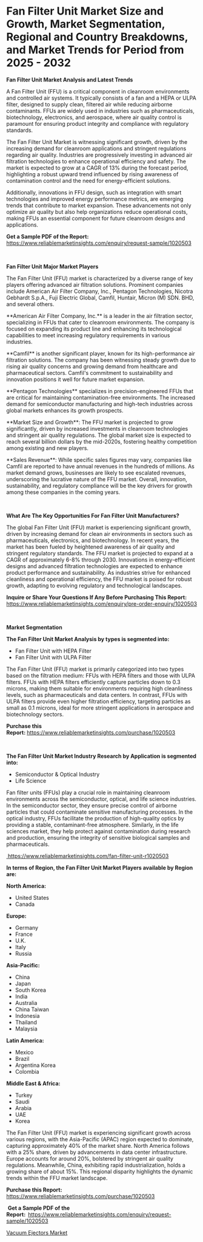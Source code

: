 <p><h1>Fan Filter Unit Market Size and Growth, Market Segmentation, Regional and Country Breakdowns, and Market Trends for Period from 2025 -  2032</h1></p><p><strong>Fan Filter Unit Market Analysis and Latest Trends</strong></p>
<p><p>A Fan Filter Unit (FFU) is a critical component in cleanroom environments and controlled air systems. It typically consists of a fan and a HEPA or ULPA filter, designed to supply clean, filtered air while reducing airborne contaminants. FFUs are widely used in industries such as pharmaceuticals, biotechnology, electronics, and aerospace, where air quality control is paramount for ensuring product integrity and compliance with regulatory standards.</p><p>The Fan Filter Unit Market is witnessing significant growth, driven by the increasing demand for cleanroom applications and stringent regulations regarding air quality. Industries are progressively investing in advanced air filtration technologies to enhance operational efficiency and safety. The market is expected to grow at a CAGR of 13% during the forecast period, highlighting a robust upward trend influenced by rising awareness of contamination control and the need for energy-efficient solutions.</p><p>Additionally, innovations in FFU design, such as integration with smart technologies and improved energy performance metrics, are emerging trends that contribute to market expansion. These advancements not only optimize air quality but also help organizations reduce operational costs, making FFUs an essential component for future cleanroom designs and applications.</p></p>
<p><strong>Get a Sample PDF of the Report:&nbsp;</strong> <a href="https://www.reliablemarketinsights.com/enquiry/request-sample/1020503?utm_campaign=2338&utm_medium=2&utm_source=Github&utm_content=ia&utm_term=18022025&utm_id=fan-filter-unit">https://www.reliablemarketinsights.com/enquiry/request-sample/1020503</a></p>
<p>&nbsp;</p>
<p><strong>Fan Filter Unit Major Market Players</strong></p>
<p><p>The Fan Filter Unit (FFU) market is characterized by a diverse range of key players offering advanced air filtration solutions. Prominent companies include American Air Filter Company, Inc., Pentagon Technologies, Nicotra Gebhardt S.p.A., Fuji Electric Global, Camfil, Huntair, Micron (M) SDN. BHD, and several others.</p><p>**American Air Filter Company, Inc.** is a leader in the air filtration sector, specializing in FFUs that cater to cleanroom environments. The company is focused on expanding its product line and enhancing its technological capabilities to meet increasing regulatory requirements in various industries.</p><p>**Camfil** is another significant player, known for its high-performance air filtration solutions. The company has been witnessing steady growth due to rising air quality concerns and growing demand from healthcare and pharmaceutical sectors. Camfil's commitment to sustainability and innovation positions it well for future market expansion.</p><p>**Pentagon Technologies** specializes in precision-engineered FFUs that are critical for maintaining contamination-free environments. The increased demand for semiconductor manufacturing and high-tech industries across global markets enhances its growth prospects.</p><p>**Market Size and Growth**: The FFU market is projected to grow significantly, driven by increased investments in cleanroom technologies and stringent air quality regulations. The global market size is expected to reach several billion dollars by the mid-2020s, fostering healthy competition among existing and new players.</p><p>**Sales Revenue**: While specific sales figures may vary, companies like Camfil are reported to have annual revenues in the hundreds of millions. As market demand grows, businesses are likely to see escalated revenues, underscoring the lucrative nature of the FFU market. Overall, innovation, sustainability, and regulatory compliance will be the key drivers for growth among these companies in the coming years.</p></p>
<p>&nbsp;</p>
<p><strong>What Are The Key Opportunities For Fan Filter Unit Manufacturers?</strong></p>
<p><p>The global Fan Filter Unit (FFU) market is experiencing significant growth, driven by increasing demand for clean air environments in sectors such as pharmaceuticals, electronics, and biotechnology. In recent years, the market has been fueled by heightened awareness of air quality and stringent regulatory standards. The FFU market is projected to expand at a CAGR of approximately 6-8% through 2030. Innovations in energy-efficient designs and advanced filtration technologies are expected to enhance product performance and sustainability. As industries strive for enhanced cleanliness and operational efficiency, the FFU market is poised for robust growth, adapting to evolving regulatory and technological landscapes.</p></p>
<p><strong>Inquire or Share Your Questions If Any Before Purchasing This Report:</strong> <a href="https://www.reliablemarketinsights.com/enquiry/pre-order-enquiry/1020503?utm_campaign=2338&utm_medium=2&utm_source=Github&utm_content=ia&utm_term=18022025&utm_id=fan-filter-unit">https://www.reliablemarketinsights.com/enquiry/pre-order-enquiry/1020503</a></p>
<p>&nbsp;</p>
<p><strong>Market Segmentation</strong></p>
<p><strong>The Fan Filter Unit Market Analysis by types is segmented into:</strong></p>
<p><ul><li>Fan Filter Unit with HEPA Filter</li><li>Fan Filter Unit with ULPA Filter</li></ul></p>
<p><p>The Fan Filter Unit (FFU) market is primarily categorized into two types based on the filtration medium: FFUs with HEPA filters and those with ULPA filters. FFUs with HEPA filters efficiently capture particles down to 0.3 microns, making them suitable for environments requiring high cleanliness levels, such as pharmaceuticals and data centers. In contrast, FFUs with ULPA filters provide even higher filtration efficiency, targeting particles as small as 0.1 microns, ideal for more stringent applications in aerospace and biotechnology sectors.</p></p>
<p><strong>Purchase this Report:&nbsp;</strong><a href="https://www.reliablemarketinsights.com/purchase/1020503?utm_campaign=2338&utm_medium=2&utm_source=Github&utm_content=ia&utm_term=18022025&utm_id=fan-filter-unit">https://www.reliablemarketinsights.com/purchase/1020503</a></p>
<p>&nbsp;</p>
<p><strong>The Fan Filter Unit Market Industry Research by Application is segmented into:</strong></p>
<p><ul><li>Semiconductor & Optical Industry</li><li>Life Science</li></ul></p>
<p><p>Fan filter units (FFUs) play a crucial role in maintaining cleanroom environments across the semiconductor, optical, and life science industries. In the semiconductor sector, they ensure precise control of airborne particles that could contaminate sensitive manufacturing processes. In the optical industry, FFUs facilitate the production of high-quality optics by providing a stable, contaminant-free atmosphere. Similarly, in the life sciences market, they help protect against contamination during research and production, ensuring the integrity of sensitive biological samples and pharmaceuticals.</p></p>
<p><a href="https://www.reliablemarketinsights.com/fan-filter-unit-r1020503?utm_campaign=2338&utm_medium=2&utm_source=Github&utm_content=ia&utm_term=18022025&utm_id=fan-filter-unit">&nbsp;https://www.reliablemarketinsights.com/fan-filter-unit-r1020503</a></p>
<p><strong>In terms of Region, the Fan Filter Unit Market Players available by Region are:</strong></p>
<p>
    <p> <strong> North America: </strong>
        <ul>
            <li>United States</li>
            <li>Canada</li>
        </ul>
        </p> 
    <p> <strong> Europe: </strong>
        <ul>
            <li>Germany</li>
            <li>France</li>
            <li>U.K.</li>
            <li>Italy</li>
            <li>Russia</li>
        </ul>
        </p> 
    <p> <strong> Asia-Pacific: </strong>
        <ul>
            <li>China</li>
            <li>Japan</li>
            <li>South Korea</li>
            <li>India</li>
            <li>Australia</li>
            <li>China Taiwan</li>
            <li>Indonesia</li>
            <li>Thailand</li>
            <li>Malaysia</li>
        </ul>
        </p> 
    <p> <strong> Latin America: </strong>
        <ul>
            <li>Mexico</li>
            <li>Brazil</li>
            <li>Argentina Korea</li>
            <li>Colombia</li>
        </ul>
        </p> 
    <p> <strong> Middle East & Africa: </strong>
        <ul>
            <li>Turkey</li>
            <li>Saudi</li>
            <li>Arabia</li>
            <li>UAE</li>
            <li>Korea</li>
        </ul>
    </p>
    </p>
<p><p>The Fan Filter Unit (FFU) market is experiencing significant growth across various regions, with the Asia-Pacific (APAC) region expected to dominate, capturing approximately 40% of the market share. North America follows with a 25% share, driven by advancements in data center infrastructure. Europe accounts for around 20%, bolstered by stringent air quality regulations. Meanwhile, China, exhibiting rapid industrialization, holds a growing share of about 15%. This regional disparity highlights the dynamic trends within the FFU market landscape.</p></p>
<p><strong>Purchase this Report: </strong><a href="https://www.reliablemarketinsights.com/purchase/1020503?utm_campaign=2338&utm_medium=2&utm_source=Github&utm_content=ia&utm_term=18022025&utm_id=fan-filter-unit">https://www.reliablemarketinsights.com/purchase/1020503</a></p>
<p>&nbsp;<strong>Get a Sample PDF of the Report:&nbsp;&nbsp;</strong><a href="https://www.reliablemarketinsights.com/enquiry/request-sample/1020503?utm_campaign=2338&utm_medium=2&utm_source=Github&utm_content=ia&utm_term=18022025&utm_id=fan-filter-unit">https://www.reliablemarketinsights.com/enquiry/request-sample/1020503</a></p>
<p><strong></strong></p>
<p><p><a href="https://github.com/skerretflossie9297/Market-Research-Report-List-1/blob/main/vacuum-ejectors-market.md?utm_campaign=2338&utm_medium=2&utm_source=Github&utm_content=ia&utm_term=18022025&utm_id=fan-filter-unit">Vacuum Ejectors Market</a></p></p>